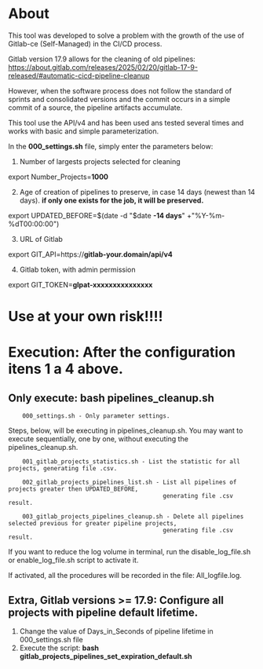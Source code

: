 # About

This tool was developed to solve a problem with the growth of the use of Gitlab-ce (Self-Managed) in the CI/CD process.

Gitlab version 17.9 allows for the cleaning of old pipelines: https://about.gitlab.com/releases/2025/02/20/gitlab-17-9-released/#automatic-cicd-pipeline-cleanup

However, when the software process does not follow the standard of sprints and consolidated versions and the commit occurs in a simple commit of a source, the pipeline artifacts accumulate.

This tool use the API/v4 and has been used ans tested several times and works with basic and simple parameterization.

In the **000_settings.sh** file, simply enter the parameters below:

1) Number of largests projects selected for cleaning

export Number_Projects=**1000**

2) Age of creation of pipelines to preserve, in case 14 days (newest than 14 days). **if only one exists for the job, it will be preserved.**

export UPDATED_BEFORE=$(date -d "$date **-14 days**" +"%Y-%m-%dT00:00:00")

3) URL of Gitlab

export GIT_API=https://**gitlab-your.domain/api/v4**

4) Gitlab token, with admin permission

export GIT_TOKEN=**glpat-xxxxxxxxxxxxxxx**
 

# Use at your own risk!!!!


# **Execution: After the configuration itens 1 a 4 above.** 


## Only execute: bash pipelines_cleanup.sh

        000_settings.sh - Only parameter settings.

Steps, below, will be executing in pipelines_cleanup.sh. You may want to execute sequentially, one by one, without executing the pipelines_cleanup.sh.


        001_gitlab_projects_statistics.sh - List the statistic for all projects, generating file .csv.

        002_gitlab_projects_pipelines_list.sh - List all pipelines of projects greater then UPDATED_BEFORE, 
                                                generating file .csv result.

        003_gitlab_projects_pipelines_cleanup.sh - Delete all pipelines selected previous for greater pipeline projects, 
                                                generating file .csv result. 

If you want to reduce the log volume in terminal, run the disable_log_file.sh or enable_log_file.sh script to activate it.

If activated, all the procedures will be recorded in the file: All_logfile.log.

## Extra, Gitlab versions >= 17.9: Configure all projects with pipeline default lifetime.

   1) Change the value of Days_in_Seconds of pipeline lifetime in 000_settings.sh file
   2) Execute the script: **bash gitlab_projects_pipelines_set_expiration_default.sh**
